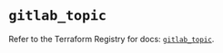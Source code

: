 # `gitlab_topic`

Refer to the Terraform Registry for docs: [`gitlab_topic`](https://registry.terraform.io/providers/gitlabhq/gitlab/17.2.0/docs/resources/topic).
